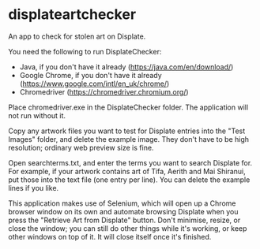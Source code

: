 # displateartchecker
An app to check for stolen art on Displate.

You need the following to run DisplateChecker:

- Java, if you don't have it already (https://java.com/en/download/)
- Google Chrome, if you don't have it already (https://www.google.com/intl/en_uk/chrome/)
- Chromedriver (https://chromedriver.chromium.org/)

Place chromedriver.exe in the DisplateChecker folder. The application will not run without it.

Copy any artwork files you want to test for Displate entries into the "Test Images" folder, and delete the example image. They don't have to be high resolution; ordinary web preview size is fine.

Open searchterms.txt, and enter the terms you want to search Displate for. For example, if your artwork contains art of Tifa, Aerith and Mai Shiranui, put those into the text file (one entry per line). You can delete the example lines if you like.

This application makes use of Selenium, which will open up a Chrome browser window on its own and automate browsing Displate when you press the "Retrieve Art from Displate" button.
Don't minimise, resize, or close the window; you can still do other things while it's working, or keep other windows on top of it. It will close itself once it's finished.
